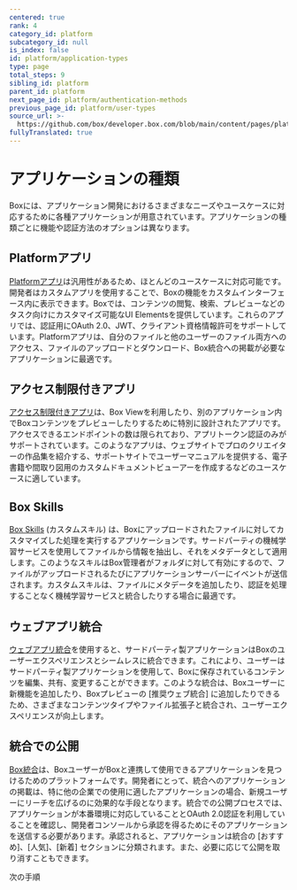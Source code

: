 ```yaml
---
centered: true
rank: 4
category_id: platform
subcategory_id: null
is_index: false
id: platform/application-types
type: page
total_steps: 9
sibling_id: platform
parent_id: platform
next_page_id: platform/authentication-methods
previous_page_id: platform/user-types
source_url: >-
  https://github.com/box/developer.box.com/blob/main/content/pages/platform/application-types.md
fullyTranslated: true
---
```

# アプリケーションの種類

Boxには、アプリケーション開発におけるさまざまなニーズやユースケースに対応するために各種アプリケーションが用意されています。アプリケーションの種類ごとに機能や認証方法のオプションは異なります。

## Platformアプリ

[Platformアプリ][custom_app]は汎用性があるため、ほとんどのユースケースに対応可能です。開発者はカスタムアプリを使用することで、Boxの機能をカスタムインターフェース内に表示できます。Boxでは、コンテンツの閲覧、検索、プレビューなどのタスク向けにカスタマイズ可能なUI Elementsを提供しています。これらのアプリでは、認証用にOAuth 2.0、JWT、クライアント資格情報許可をサポートしています。Platformアプリは、自分のファイルと他のユーザーのファイル両方へのアクセス、ファイルのアップロードとダウンロード、Box統合への掲載が必要なアプリケーションに最適です。

## アクセス制限付きアプリ

[アクセス制限付きアプリ][limited_app]は、Box Viewを利用したり、別のアプリケーション内でBoxコンテンツをプレビューしたりするために特別に設計されたアプリです。アクセスできるエンドポイントの数は限られており、アプリトークン認証のみがサポートされています。このようなアプリは、ウェブサイトでプロのクリエイターの作品集を紹介する、サポートサイトでユーザーマニュアルを提供する、電子書籍や間取り図用のカスタムドキュメントビューアーを作成するなどのユースケースに適しています。

## Box Skills

[Box Skills][skills] (カスタムスキル) は、Boxにアップロードされたファイルに対してカスタマイズした処理を実行するアプリケーションです。サードパーティの機械学習サービスを使用してファイルから情報を抽出し、それをメタデータとして適用します。このようなスキルはBox管理者がフォルダに対して有効にするので、ファイルがアップロードされるたびにアプリケーションサーバーにイベントが送信されます。カスタムスキルは、ファイルにメタデータを追加したり、認証を処理することなく機械学習サービスと統合したりする場合に最適です。

## ウェブアプリ統合

[ウェブアプリ統合][web_app]を使用すると、サードパーティ製アプリケーションはBoxのユーザーエクスペリエンスとシームレスに統合できます。これにより、ユーザーはサードパーティ製アプリケーションを使用して、Boxに保存されているコンテンツを編集、共有、変更することができます。このような統合は、Boxユーザーに新機能を追加したり、Boxプレビューの \[推奨ウェブ統合] に追加したりできるため、さまざまなコンテンツタイプやファイル拡張子と統合され、ユーザーエクスペリエンスが向上します。

## 統合での公開

[Box統合][integrations]は、BoxユーザーがBoxと連携して使用できるアプリケーションを見つけるためのプラットフォームです。開発者にとって、統合へのアプリケーションの掲載は、特に他の企業での使用に適したアプリケーションの場合、新規ユーザーにリーチを広げるのに効果的な手段となります。統合での公開プロセスでは、アプリケーションが本番環境に対応していることとOAuth 2.0認証を利用していることを確認し、開発者コンソールから承認を得るためにそのアプリケーションを送信する必要があります。承認されると、アプリケーションは統合の \[おすすめ]、\[人気]、\[新着] セクションに分類されます。また、必要に応じて公開を取り消すこともできます。

<Next>

次の手順

</Next>

[custom_app]: g://applications/app-types/platform-apps

[limited_app]: g://applications/app-types/limited-access-apps

[skills]: g://applications/app-types/custom-skills

[web_app]: g://applications/web-app-integrations

[integrations]: g://applications/integrations/
